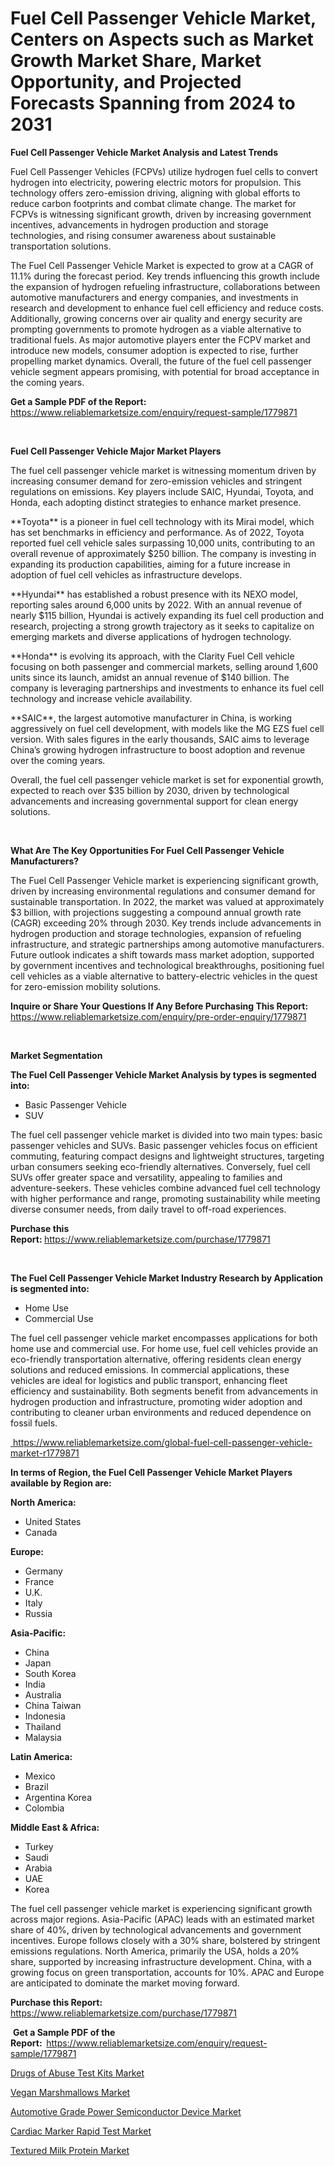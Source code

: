 <p><h1>Fuel Cell Passenger Vehicle Market, Centers on Aspects such as Market Growth Market Share, Market Opportunity, and Projected Forecasts Spanning from 2024 to 2031</h1></p><p><strong>Fuel Cell Passenger Vehicle Market Analysis and Latest Trends</strong></p>
<p><p>Fuel Cell Passenger Vehicles (FCPVs) utilize hydrogen fuel cells to convert hydrogen into electricity, powering electric motors for propulsion. This technology offers zero-emission driving, aligning with global efforts to reduce carbon footprints and combat climate change. The market for FCPVs is witnessing significant growth, driven by increasing government incentives, advancements in hydrogen production and storage technologies, and rising consumer awareness about sustainable transportation solutions.</p><p>The Fuel Cell Passenger Vehicle Market is expected to grow at a CAGR of 11.1% during the forecast period. Key trends influencing this growth include the expansion of hydrogen refueling infrastructure, collaborations between automotive manufacturers and energy companies, and investments in research and development to enhance fuel cell efficiency and reduce costs. Additionally, growing concerns over air quality and energy security are prompting governments to promote hydrogen as a viable alternative to traditional fuels. As major automotive players enter the FCPV market and introduce new models, consumer adoption is expected to rise, further propelling market dynamics. Overall, the future of the fuel cell passenger vehicle segment appears promising, with potential for broad acceptance in the coming years.</p></p>
<p><strong>Get a Sample PDF of the Report:&nbsp;</strong> <a href="https://www.reliablemarketsize.com/enquiry/request-sample/1779871?utm_campaign=1180&utm_medium=2&utm_source=Github&utm_content=ia&utm_term=09102024&utm_id=fuel-cell-passenger-vehicle">https://www.reliablemarketsize.com/enquiry/request-sample/1779871</a></p>
<p>&nbsp;</p>
<p><strong>Fuel Cell Passenger Vehicle Major Market Players</strong></p>
<p><p>The fuel cell passenger vehicle market is witnessing momentum driven by increasing consumer demand for zero-emission vehicles and stringent regulations on emissions. Key players include SAIC, Hyundai, Toyota, and Honda, each adopting distinct strategies to enhance market presence.</p><p>**Toyota** is a pioneer in fuel cell technology with its Mirai model, which has set benchmarks in efficiency and performance. As of 2022, Toyota reported fuel cell vehicle sales surpassing 10,000 units, contributing to an overall revenue of approximately $250 billion. The company is investing in expanding its production capabilities, aiming for a future increase in adoption of fuel cell vehicles as infrastructure develops.</p><p>**Hyundai** has established a robust presence with its NEXO model, reporting sales around 6,000 units by 2022. With an annual revenue of nearly $115 billion, Hyundai is actively expanding its fuel cell production and research, projecting a strong growth trajectory as it seeks to capitalize on emerging markets and diverse applications of hydrogen technology.</p><p>**Honda** is evolving its approach, with the Clarity Fuel Cell vehicle focusing on both passenger and commercial markets, selling around 1,600 units since its launch, amidst an annual revenue of $140 billion. The company is leveraging partnerships and investments to enhance its fuel cell technology and increase vehicle availability.</p><p>**SAIC**, the largest automotive manufacturer in China, is working aggressively on fuel cell development, with models like the MG EZS fuel cell version. With sales figures in the early thousands, SAIC aims to leverage China’s growing hydrogen infrastructure to boost adoption and revenue over the coming years.</p><p>Overall, the fuel cell passenger vehicle market is set for exponential growth, expected to reach over $35 billion by 2030, driven by technological advancements and increasing governmental support for clean energy solutions.</p></p>
<p>&nbsp;</p>
<p><strong>What Are The Key Opportunities For Fuel Cell Passenger Vehicle Manufacturers?</strong></p>
<p><p>The Fuel Cell Passenger Vehicle market is experiencing significant growth, driven by increasing environmental regulations and consumer demand for sustainable transportation. In 2022, the market was valued at approximately $3 billion, with projections suggesting a compound annual growth rate (CAGR) exceeding 20% through 2030. Key trends include advancements in hydrogen production and storage technologies, expansion of refueling infrastructure, and strategic partnerships among automotive manufacturers. Future outlook indicates a shift towards mass market adoption, supported by government incentives and technological breakthroughs, positioning fuel cell vehicles as a viable alternative to battery-electric vehicles in the quest for zero-emission mobility solutions.</p></p>
<p><strong>Inquire or Share Your Questions If Any Before Purchasing This Report:</strong> <a href="https://www.reliablemarketsize.com/enquiry/pre-order-enquiry/1779871?utm_campaign=1180&utm_medium=2&utm_source=Github&utm_content=ia&utm_term=09102024&utm_id=fuel-cell-passenger-vehicle">https://www.reliablemarketsize.com/enquiry/pre-order-enquiry/1779871</a></p>
<p>&nbsp;</p>
<p><strong>Market Segmentation</strong></p>
<p><strong>The Fuel Cell Passenger Vehicle Market Analysis by types is segmented into:</strong></p>
<p><ul><li>Basic Passenger Vehicle</li><li>SUV</li></ul></p>
<p><p>The fuel cell passenger vehicle market is divided into two main types: basic passenger vehicles and SUVs. Basic passenger vehicles focus on efficient commuting, featuring compact designs and lightweight structures, targeting urban consumers seeking eco-friendly alternatives. Conversely, fuel cell SUVs offer greater space and versatility, appealing to families and adventure-seekers. These vehicles combine advanced fuel cell technology with higher performance and range, promoting sustainability while meeting diverse consumer needs, from daily travel to off-road experiences.</p></p>
<p><strong>Purchase this Report:&nbsp;</strong><a href="https://www.reliablemarketsize.com/purchase/1779871?utm_campaign=1180&utm_medium=2&utm_source=Github&utm_content=ia&utm_term=09102024&utm_id=fuel-cell-passenger-vehicle">https://www.reliablemarketsize.com/purchase/1779871</a></p>
<p>&nbsp;</p>
<p><strong>The Fuel Cell Passenger Vehicle Market Industry Research by Application is segmented into:</strong></p>
<p><ul><li>Home Use</li><li>Commercial Use</li></ul></p>
<p><p>The fuel cell passenger vehicle market encompasses applications for both home use and commercial use. For home use, fuel cell vehicles provide an eco-friendly transportation alternative, offering residents clean energy solutions and reduced emissions. In commercial applications, these vehicles are ideal for logistics and public transport, enhancing fleet efficiency and sustainability. Both segments benefit from advancements in hydrogen production and infrastructure, promoting wider adoption and contributing to cleaner urban environments and reduced dependence on fossil fuels.</p></p>
<p><a href="https://www.reliablemarketsize.com/global-fuel-cell-passenger-vehicle-market-r1779871?utm_campaign=1180&utm_medium=2&utm_source=Github&utm_content=ia&utm_term=09102024&utm_id=fuel-cell-passenger-vehicle">&nbsp;https://www.reliablemarketsize.com/global-fuel-cell-passenger-vehicle-market-r1779871</a></p>
<p><strong>In terms of Region, the Fuel Cell Passenger Vehicle Market Players available by Region are:</strong></p>
<p>
    <p> <strong> North America: </strong>
        <ul>
            <li>United States</li>
            <li>Canada</li>
        </ul>
        </p> 
    <p> <strong> Europe: </strong>
        <ul>
            <li>Germany</li>
            <li>France</li>
            <li>U.K.</li>
            <li>Italy</li>
            <li>Russia</li>
        </ul>
        </p> 
    <p> <strong> Asia-Pacific: </strong>
        <ul>
            <li>China</li>
            <li>Japan</li>
            <li>South Korea</li>
            <li>India</li>
            <li>Australia</li>
            <li>China Taiwan</li>
            <li>Indonesia</li>
            <li>Thailand</li>
            <li>Malaysia</li>
        </ul>
        </p> 
    <p> <strong> Latin America: </strong>
        <ul>
            <li>Mexico</li>
            <li>Brazil</li>
            <li>Argentina Korea</li>
            <li>Colombia</li>
        </ul>
        </p> 
    <p> <strong> Middle East & Africa: </strong>
        <ul>
            <li>Turkey</li>
            <li>Saudi</li>
            <li>Arabia</li>
            <li>UAE</li>
            <li>Korea</li>
        </ul>
    </p>
    </p>
<p><p>The fuel cell passenger vehicle market is experiencing significant growth across major regions. Asia-Pacific (APAC) leads with an estimated market share of 40%, driven by technological advancements and government incentives. Europe follows closely with a 30% share, bolstered by stringent emissions regulations. North America, primarily the USA, holds a 20% share, supported by increasing infrastructure development. China, with a growing focus on green transportation, accounts for 10%. APAC and Europe are anticipated to dominate the market moving forward.</p></p>
<p><strong>Purchase this Report: </strong><a href="https://www.reliablemarketsize.com/purchase/1779871?utm_campaign=1180&utm_medium=2&utm_source=Github&utm_content=ia&utm_term=09102024&utm_id=fuel-cell-passenger-vehicle">https://www.reliablemarketsize.com/purchase/1779871</a></p>
<p>&nbsp;<strong>Get a Sample PDF of the Report:&nbsp;&nbsp;</strong><a href="https://www.reliablemarketsize.com/enquiry/request-sample/1779871?utm_campaign=1180&utm_medium=2&utm_source=Github&utm_content=ia&utm_term=09102024&utm_id=fuel-cell-passenger-vehicle">https://www.reliablemarketsize.com/enquiry/request-sample/1779871</a></p>
<p><strong></strong></p>
<p><p><a href="https://www.linkedin.com/pulse/drugs-abuse-test-kits-market-size-share-competitive-landscape-r0poc?utm_campaign=1180&utm_medium=2&utm_source=Github&utm_content=ia&utm_term=09102024&utm_id=fuel-cell-passenger-vehicle">Drugs of Abuse Test Kits Market</a></p><p><a href="https://issuu.com/reportprime-2/docs/vegan-marshmallows-market-size-2030_9996c664aa3bbb?utm_campaign=1180&utm_medium=2&utm_source=Github&utm_content=ia&utm_term=09102024&utm_id=fuel-cell-passenger-vehicle">Vegan Marshmallows Market</a></p><p><a href="https://github.com/rovj3gerson/Market-Research-Report-List-1/blob/main/automotive-grade-power-semiconductor-device-market.md?utm_campaign=1180&utm_medium=2&utm_source=Github&utm_content=ia&utm_term=09102024&utm_id=fuel-cell-passenger-vehicle">Automotive Grade Power Semiconductor Device Market</a></p><p><a href="https://www.linkedin.com/pulse/cardiac-marker-rapid-test-market-maturity-analysis-regional-lvoqc?utm_campaign=1180&utm_medium=2&utm_source=Github&utm_content=ia&utm_term=09102024&utm_id=fuel-cell-passenger-vehicle">Cardiac Marker Rapid Test Market</a></p><p><a href="https://issuu.com/reportprime-2/docs/textured-milk-protein-market-size-2_03f7b0528d5577?utm_campaign=1180&utm_medium=2&utm_source=Github&utm_content=ia&utm_term=09102024&utm_id=fuel-cell-passenger-vehicle">Textured Milk Protein Market</a></p></p>